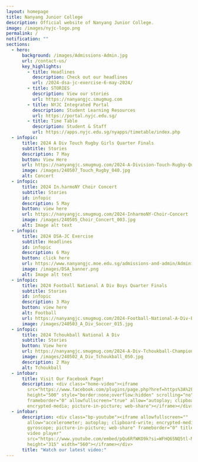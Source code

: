 ```yaml
---
layout: homepage
title: Nanyang Junior College
description: Official website of Nanyang Junior College.
image: /images/nyjc-logo.png
permalink: /
notification: ""
sections:
  - hero:
      background: /images/Admissions-Admin.jpg
      url: /contact-us/
      key_highlights:
        - title: Headlines
          description: Check out our headlines
          url: /2024-dsa-jc-exercise-6-may-2024/
        - title: STORIES
          description: View our stories
          url: https://nanyangjc.smugmug.com
        - title: NYJC Integrated Portal
          description: Student Learning Resources
          url: https://portal.nyjc.edu.sg/
        - title: Time Table
          description: Student & Staff
          url: https://apps.nyjc.edu.sg/nyapps/timetable/index.php
  - infopic:
      title: 2024 A Div Touch Rugby Girls Quarter Finals
      subtitle: Stories
      description: 7 May
      button: View Here
      url: https://nanyangjc.smugmug.com/2024-A-Division-Touch-Rugby-Quarter-Finals
      image: /images/240507_Touch_Rugby_040.jpg
      alt: Concert
  - infopic:
      title: 2024 In.harmoNY Choir Concert
      subtitle: Stories
      id: infopic
      description: 5 May
      button: view here
      url: https://nanyangjc.smugmug.com/2024-InharmoNY-Choir-Concert
      image: /images/240505_Choir_Concert_003.jpg
      alt: Image alt text
  - infopic:
      title: 2024 DSA-JC Exercise
      subtitle: Headlines
      id: infopic
      description: 6 May
      button: click here
      url: https://www.nanyangjc.moe.edu.sg/admissions-and-admin/Administration/dsa/
      image: /images/DSA_banner.png
      alt: Image alt text
  - infopic:
      title: 2024 Football National A Div Boys Quarter Finals
      subtitle: Stories
      id: infopic
      description: 3 May
      button: view here
      alt: Football
      url: https://nanyangjc.smugmug.com/2024-Football-National-A-Div-Boys-Quarter-Finals-2024
      image: /images/240503_A_Div_Soccer_015.jpg
  - infopic:
      title: 2024 Tchoukball National A Div
      subtitle: Stories
      button: View here
      url: https://nanyangjc.smugmug.com/2024-A-Div-Tchoukball-Championships
      image: /images/240502_A_Div_Tchoukball_050.jpg
      description: 2 May
      alt: Tchoukball
  - infobar:
      title: Visit Our Facebook Page!
      description: <div class="home-video"><iframe
        src="https://www.facebook.com/plugins/page.php?href=https%3A%2F%2Fwww.facebook.com%2FNanyangjc%2F&tabs=timeline&width=340&height=500&small_header=false&adapt_container_width=true&hide_cover=false&show_facepile=true&appId"
        height="500" style="border:none;overflow:hidden" scrolling="no"
        frameborder="0" allowfullscreen="true" allow="autoplay; clipboard-write;
        encrypted-media; picture-in-picture; web-share"></iframe></div>
  - infobar:
      description: <div class="bp-youtube"><iframe allowfullscreen=""
        allow="accelerometer; autoplay; clipboard-write; encrypted-media;
        gyroscope; picture-in-picture; web-share" frameborder="0" title="YouTube
        video player"
        src="https://www.youtube.com/embed/pQu6RfWKO9k?si=WFHQ65NQ5tl-M84f"
        height="315" width="560"></iframe></div>
      title: "Watch our latest video:"
---
```

